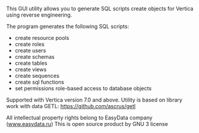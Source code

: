 This GUI utility allows you to generate SQL scripts create objects for Vertica using reverse engineering.

The program generates the following SQL scripts:
* create resource pools
* create roles
* create users
* create schemas
* create tables
* create views
* create sequences
* create sql functions
* set permissions role-based access to database objects

Supported with Vertica version 7.0 and above. Utility is based on library work with data GETL:
https://github.com/ascrus/getl

All intellectual property rights belong to EasyData company (www.easydata.ru)
This is open source product by GNU 3 license
